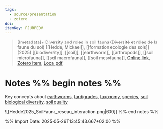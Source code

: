 ```yaml
---
tags:
  - source/presentation
  - zotero
doi: 
itemKey: FJURPEDV
---
```

>[!metadata]+
> Diversity and roles in soil fauna (Diversité et rôles de la faune du sol)
> [[Hedde, Mickael]], 
> [[formation ecologie des sols]] (2025)
> [[biodiversity]], [[soil]], [[earthworm]], [[arthropods]], [[soil microfauna]], [[soil macrofauna]], [[soil mesofauna]], 
> [Online link](), [Zotero Item](zotero://select/library/items/FJURPEDV), [Local pdf](file://C:/Users/aburg/Documents/references/zotero/storage/3L7BEGXS/Hedde_Diversiteroles.pdf), 

# Notes %% begin notes %%
Key concepts about [earthworms](app://obsidian.md/earthworms), [tardigrades](app://obsidian.md/tardigrades), [taxonomy](app://obsidian.md/taxonomy), [species](app://obsidian.md/species), [soil biological diversity](app://obsidian.md/soil%20biological%20diversity), [soil quality](app://obsidian.md/soil%20quality)

![[Hedde2025_SoilFauna_reseau_interaction.png|600]]
%% end notes %%




%% Import Date: 2025-05-26T13:45:43.667+02:00 %%
